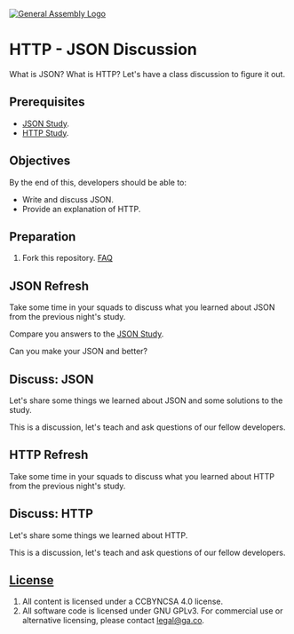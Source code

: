 [![General Assembly Logo](https://camo.githubusercontent.com/1a91b05b8f4d44b5bbfb83abac2b0996d8e26c92/687474703a2f2f692e696d6775722e636f6d2f6b6538555354712e706e67)](https://generalassemb.ly/education/web-development-immersive)

# HTTP - JSON Discussion

What is JSON? What is HTTP? Let's have a class discussion to figure it out.

## Prerequisites

-   [JSON Study](https://github.com/ga-wdi-boston/json-study).
-   [HTTP Study](https://github.com/ga-wdi-boston/http-study).

## Objectives

By the end of this, developers should be able to:

-   Write and discuss JSON.
-   Provide an explanation of HTTP.

## Preparation

1.  Fork this repository.
 [FAQ](https://github.com/ga-wdi-boston/meta/wiki/ForkAndClone)

## JSON Refresh

Take some time in your squads to discuss what you learned about JSON from the
previous night's study.

Compare you answers to the [JSON Study](https://github.com/ga-wdi-boston/json-study).

Can you make your JSON and better?

## Discuss: JSON

Let's share some things we learned about JSON and some solutions to the study.

This is a discussion, let's teach and ask questions of our fellow developers.

## HTTP Refresh

Take some time in your squads to discuss what you learned about HTTP from the
previous night's study.

## Discuss: HTTP

Let's share some things we learned about HTTP.

This is a discussion, let's teach and ask questions of our fellow developers.

## [License](LICENSE)

1.  All content is licensed under a CC­BY­NC­SA 4.0 license.
1.  All software code is licensed under GNU GPLv3. For commercial use or
    alternative licensing, please contact legal@ga.co.
